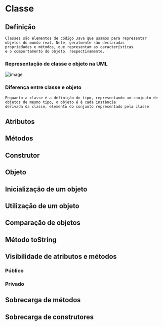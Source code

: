 # Classe
## Definição
    Classes são elementos de código Java que usamos para representar objetos do mundo real. Nele, geralmente são declaradas 
    propriedades e métodos, que representam as características 
    e o comportamento do objeto, respectivamente.
### Representação de classe e objeto na UML
![image](https://user-images.githubusercontent.com/104447964/190421244-4426a5d9-6f96-431c-9769-4c32036f3574.png)

### Diferença entre classe e objeto
    Enquanto a classe é a definição do tipo, representando um conjunto de objetos de mesmo tipo, o objeto é é cada instância 
    derivada da classe, elemento do conjunto representado pela classe
## Atributos
## Métodos
## Construtor
## Objeto
## Inicialização de um objeto
## Utilização de um objeto
## Comparação de objetos
## Método toString
## Visibilidade de atributos e métodos
### Público
### Privado
## Sobrecarga de métodos
## Sobrecarga de construtores
